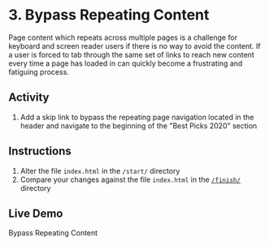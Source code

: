 # 3. Bypass Repeating Content
Page content which repeats across multiple pages is a challenge for keyboard and screen reader users if there is no way to avoid the content. If a user is forced to tab through the same set of links to reach new content every time a page has loaded in can quickly become a frustrating and fatiguing process.

## Activity
1. Add a skip link to bypass the repeating page navigation located in the header and navigate to the beginning of the "Best Picks 2020" section

## Instructions
1. Alter the file `index.html` in the `/start/` directory
1. Compare your changes against the file `index.html` in the [`/finish/`](https://github.com/canaxess/ACME-fashion-house/tree/master/build-structure-of-page/3.6-bypass-repeating-content/finish) directory

## Live Demo
Bypass Repeating Content